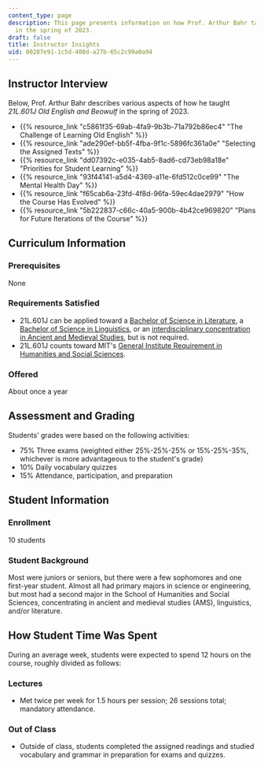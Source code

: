 ```yaml
---
content_type: page
description: This page presents information on how Prof. Arthur Bahr taught 21L.601
  in the spring of 2023.
draft: false
title: Instructor Insights
uid: 00287e91-1c5d-408d-a27b-65c2c99a0a94
---
```

## Instructor Interview

Below, Prof. Arthur Bahr describes various aspects of how he taught *21L.601J Old English and Beowulf* in the spring of 2023.

- {{% resource_link "c5861f35-69ab-4fa9-9b3b-71a792b86ec4" "The Challenge of Learning Old English" %}}
- {{% resource_link "ade290ef-bb5f-4fba-9f1c-5896fc361a0e" "Selecting the Assigned Texts" %}}
- {{% resource_link "dd07392c-e035-4ab5-8ad6-cd73eb98a18e" "Priorities for Student Learning" %}}
- {{% resource_link "93f44141-a5d4-4369-a11e-6fd512c0ce99" "The Mental Health Day" %}}
- {{% resource_link "f65cab6a-23fd-4f8d-96fa-59ec4dae2979" "How the Course Has Evolved" %}}
- {{% resource_link "5b222837-c66c-40a5-900b-4b42ce969820" "Plans for Future Iterations of the Course" %}}

## Curriculum Information

### Prerequisites

None

### Requirements Satisfied

- 21L.601J can be applied toward a [Bachelor of Science in Literature](http://catalog.mit.edu/schools/humanities-arts-social-sciences/literature/#literature-bs-course-21-l), a [Bachelor of Science in Linguistics](https://linguistics.mit.edu/undergraduate/), or an [interdisciplinary concentration in Ancient and Medieval Studies](https://shass.mit.edu/undergraduate/interdisciplinary/conc/ancient-medieval), but is not required.
- 21L.601J counts toward MIT's [General Institute Requirement in Humanities and Social Sciences](https://registrar.mit.edu/registration-academics/academic-requirements/hass-requirement).

### Offered

About once a year

## Assessment and Grading

Students’ grades were based on the following activities:

- 75% Three exams (weighted either 25%-25%-25% or 15%-25%-35%, whichever is more advantageous to the student's grade)
- 10% Daily vocabulary quizzes
- 15% Attendance, participation, and preparation

## Student Information

### Enrollment

10 students

### Student Background

Most were juniors or seniors, but there were a few sophomores and one first-year student. Almost all had primary majors in science or engineering, but most had a second major in the School of Humanities and Social Sciences, concentrating in ancient and medieval studies (AMS), linguistics, and/or literature.

## How Student Time Was Spent

During an average week, students were expected to spend 12 hours on the course, roughly divided as follows:

### Lectures

- Met twice per week for 1.5 hours per session; 26 sessions total; mandatory attendance.

### Out of Class

- Outside of class, students completed the assigned readings and studied vocabulary and grammar in preparation for exams and quizzes.